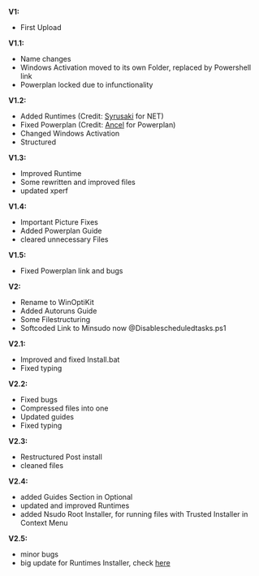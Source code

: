 **V1:** 
- First Upload

**V1.1:**
- Name changes
- Windows Activation moved to its own Folder, replaced by Powershell link
- Powerplan locked due to infunctionality

**V1.2:**
- Added Runtimes (Credit: [Syrusaki](https://github.com/Syrusaki) for NET)
- Fixed Powerplan (Credit: [Ancel](https://github.com/ancel1x) for Powerplan)
- Changed Windows Activation
- Structured

**V1.3:**
- Improved Runtime
- Some rewritten and improved files
- updated xperf

**V1.4:**
- Important Picture Fixes
- Added Powerplan Guide
- cleared unnecessary Files

**V1.5:**
- Fixed Powerplan link and bugs

**V2:**
- Rename to WinOptiKit
- Added Autoruns Guide
- Some Filestructuring
- Softcoded Link to Minsudo now @Disablescheduledtasks.ps1

**V2.1:**
- Improved and fixed Install.bat
- Fixed typing

**V2.2:**
- Fixed bugs
- Compressed files into one
- Updated guides
- Fixed typing

**V2.3:**
- Restructured Post install
- cleaned files

**V2.4:**
- added Guides Section in Optional
- updated and improved Runtimes
- added Nsudo Root Installer, for running files with Trusted Installer in Context Menu

**V2.5:**
- minor bugs
- big update for Runtimes Installer, check [here](https://github.com/HardwareGeiler/Runtimes/releases/tag/V1.4) 
